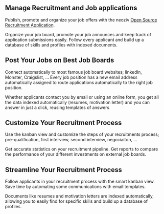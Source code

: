 Manage Recruitment and Job applications
---------------------------------------

Publish, promote and organize your job offers with the neoziv
<a href="https://www.neoziv.com/page/recruitment">Open Source Recruitment Application</a>.

Organize your job board, promote your job announces and keep track of
application submissions easily. Follow every applicant and build up a database
of skills and profiles with indexed documents.

Post Your Jobs on Best Job Boards
---------------------------------

Connect automatically to most famous job board websites; linkedIn, Monster,
Craigslist, ... Every job position has a new email address automatically
assigned to route applications automatically to the right job position.

Whether applicants contact you by email or using an online form, you get all
the data indexed automatically (resumes, motivation letter) and you can answer
in just a click, reusing templates of answers.

Customize Your Recruitment Process
----------------------------------

Use the kanban view and customize the steps of your recruitments process;
pre-qualification, first interview, second interview, negociaiton, ...

Get accurate statistics on your recruitment pipeline. Get reports to compare
the performance of your different investments on external job boards.

Streamline Your Recruitment Process
-----------------------------------

Follow applicants in your recruitment process with the smart kanban view. Save
time by automating some communications with email templates.

Documents like resumes and motivation letters are indexed automatically,
allowing you to easily find for specific skills and build up a database of
profiles.
